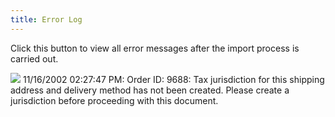 ```yaml
---
title: Error Log
---
```



Click this button to view all error messages after the import process is carried out.


![]({{site.utl_baseurl}}/img/example.gif)  11/16/2002 02:27:47 PM: Order ID: 9688: Tax jurisdiction for this shipping address and delivery method has not been created. Please create a jurisdiction before proceeding with this document.
